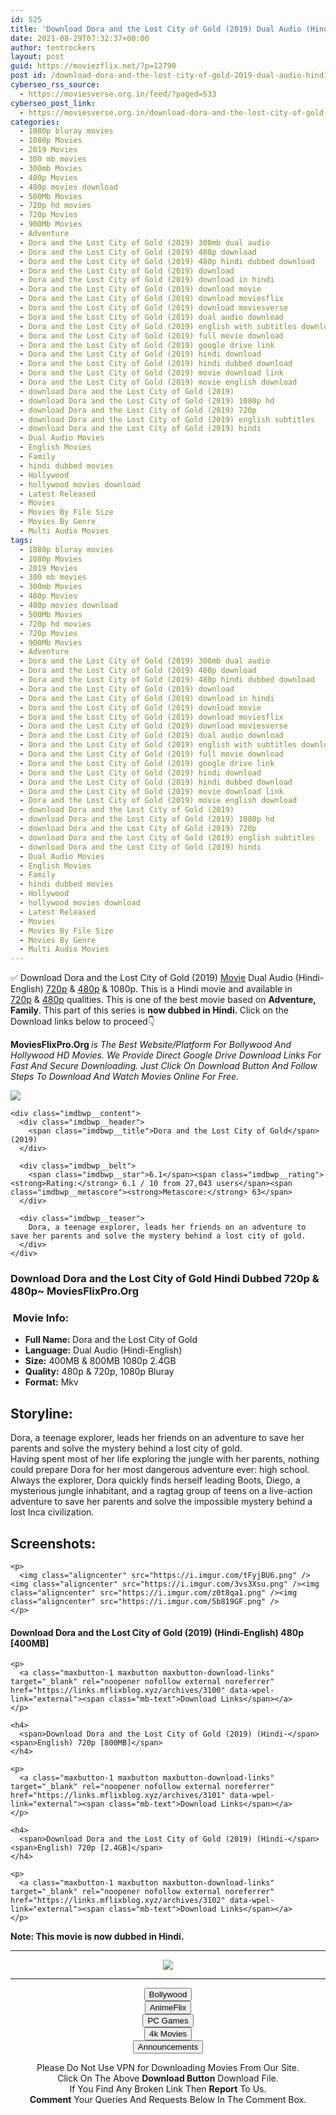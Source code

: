 ```yaml
---
id: 525
title: 'Download Dora and the Lost City of Gold (2019) Dual Audio (Hindi-English) 480p [400MB] || 720p [800MB] || 1080p [2.4GB]'
date: 2021-08-29T07:32:37+00:00
author: tentrockers
layout: post
guid: https://moviezflix.net/?p=12790
post id: /download-dora-and-the-lost-city-of-gold-2019-dual-audio-hindi-english-480p-400mb-720p-800mb-1080p-2-4gb/
cyberseo_rss_source:
  - https://moviesverse.org.in/feed/?paged=533
cyberseo_post_link:
  - https://moviesverse.org.in/download-dora-and-the-lost-city-of-gold-2019-dual-audio-hindi-english-480p-720p-1080p/
categories:
  - 1080p bluray movies
  - 1080p Movies
  - 2019 Movies
  - 300 mb movies
  - 300mb Movies
  - 480p Movies
  - 480p movies download
  - 500Mb Movies
  - 720p hd movies
  - 720p Movies
  - 900Mb Movies
  - Adventure
  - Dora and the Lost City of Gold (2019) 300mb dual audio
  - Dora and the Lost City of Gold (2019) 480p download
  - Dora and the Lost City of Gold (2019) 480p hindi dubbed download
  - Dora and the Lost City of Gold (2019) download
  - Dora and the Lost City of Gold (2019) download in hindi
  - Dora and the Lost City of Gold (2019) download movie
  - Dora and the Lost City of Gold (2019) download moviesflix
  - Dora and the Lost City of Gold (2019) download moviesverse
  - Dora and the Lost City of Gold (2019) dual audio download
  - Dora and the Lost City of Gold (2019) english with subtitles download
  - Dora and the Lost City of Gold (2019) full movie download
  - Dora and the Lost City of Gold (2019) google drive link
  - Dora and the Lost City of Gold (2019) hindi download
  - Dora and the Lost City of Gold (2019) hindi dubbed download
  - Dora and the Lost City of Gold (2019) movie download link
  - Dora and the Lost City of Gold (2019) movie english download
  - download Dora and the Lost City of Gold (2019)
  - download Dora and the Lost City of Gold (2019) 1080p hd
  - download Dora and the Lost City of Gold (2019) 720p
  - download Dora and the Lost City of Gold (2019) english subtitles
  - download Dora and the Lost City of Gold (2019) hindi
  - Dual Audio Movies
  - English Movies
  - Family
  - hindi dubbed movies
  - Hollywood
  - hollywood movies download
  - Latest Released
  - Movies
  - Movies By File Size
  - Movies By Genre
  - Multi Audio Movies
tags:
  - 1080p bluray movies
  - 1080p Movies
  - 2019 Movies
  - 300 mb movies
  - 300mb Movies
  - 480p Movies
  - 480p movies download
  - 500Mb Movies
  - 720p hd movies
  - 720p Movies
  - 900Mb Movies
  - Adventure
  - Dora and the Lost City of Gold (2019) 300mb dual audio
  - Dora and the Lost City of Gold (2019) 480p download
  - Dora and the Lost City of Gold (2019) 480p hindi dubbed download
  - Dora and the Lost City of Gold (2019) download
  - Dora and the Lost City of Gold (2019) download in hindi
  - Dora and the Lost City of Gold (2019) download movie
  - Dora and the Lost City of Gold (2019) download moviesflix
  - Dora and the Lost City of Gold (2019) download moviesverse
  - Dora and the Lost City of Gold (2019) dual audio download
  - Dora and the Lost City of Gold (2019) english with subtitles download
  - Dora and the Lost City of Gold (2019) full movie download
  - Dora and the Lost City of Gold (2019) google drive link
  - Dora and the Lost City of Gold (2019) hindi download
  - Dora and the Lost City of Gold (2019) hindi dubbed download
  - Dora and the Lost City of Gold (2019) movie download link
  - Dora and the Lost City of Gold (2019) movie english download
  - download Dora and the Lost City of Gold (2019)
  - download Dora and the Lost City of Gold (2019) 1080p hd
  - download Dora and the Lost City of Gold (2019) 720p
  - download Dora and the Lost City of Gold (2019) english subtitles
  - download Dora and the Lost City of Gold (2019) hindi
  - Dual Audio Movies
  - English Movies
  - Family
  - hindi dubbed movies
  - Hollywood
  - hollywood movies download
  - Latest Released
  - Movies
  - Movies By File Size
  - Movies By Genre
  - Multi Audio Movies
---
```

<div class="thecontent clearfix">
  <p>
    ✅ Download Dora and the Lost City of Gold (2019) <a href="https://moviesverse.org.in/category/movies/" data-wpel-link="internal">Movie</a> Dual Audio (Hindi-English) <a href="https://moviesverse.org.in/720p-movies/" data-wpel-link="internal">720p</a>&nbsp;&&nbsp;<a href="https://moviesverse.org.in/480p-movies/" data-wpel-link="internal">480p</a> & 1080p. This is a Hindi movie and available in <a href="https://moviesverse.org.in/720p-movies/" data-wpel-link="internal">720p</a>&nbsp;&&nbsp;<a href="https://moviesverse.org.in/480p-movies/" data-wpel-link="internal">480p</a> qualities. This is one of the best movie based on <strong>Adventure, Family</strong>. This part of this series is <strong>now dubbed in <span>Hindi.&nbsp;</span></strong><span>Click on the Download links below to proceed👇</span>
  </p>
  
  <p>
    <strong><span>MoviesFlixPro.Org&nbsp;</span></strong><em>is The Best Website/Platform For Bollywood And Hollywood HD Movies. We Provide Direct Google Drive Download Links For Fast And Secure Downloading. Just Click On Download Button And Follow Steps To&nbsp;Download And Watch Movies Online For Free.</em>
  </p>
  
  <div class="imdbwp imdbwp--movie dark">
    <div class="imdbwp__thumb">
      <a class="imdbwp__link" target="_blank" title="Dora and the Lost City of Gold" href="https://www.imdb.com/title/tt7547410/" rel="nofollow external noopener noreferrer" data-wpel-link="external"><img class="imdbwp__img" src="https://m.media-amazon.com/images/M/MV5BOTVhMzYxNjgtYzYwOC00MGIwLWJmZGEtMjgwMzgxMWUwNmRhXkEyXkFqcGdeQXVyNjg2NjQwMDQ@._V1_SX300.jpg" /></a>
    </div>
    
    <div class="imdbwp__content">
      <div class="imdbwp__header">
        <span class="imdbwp__title">Dora and the Lost City of Gold</span> (2019)
      </div>
      
      <div class="imdbwp__belt">
        <span class="imdbwp__star">6.1</span><span class="imdbwp__rating"><strong>Rating:</strong> 6.1 / 10 from 27,043 users</span><span class="imdbwp__metascore"><strong>Metascore:</strong> 63</span>
      </div>
      
      <div class="imdbwp__teaser">
        Dora, a teenage explorer, leads her friends on an adventure to save her parents and solve the mystery behind a lost city of gold.
      </div>
    </div>
  </div>
  
  <h3>
    <span>Download Dora and the Lost City of Gold Hindi Dubbed 720p & 480p~ MoviesFlixPro.Org</span>
  </h3>
  
  <h3>
    <span>&nbsp;Movie Info:&nbsp;</span>
  </h3>
  
  <ul>
    <li>
      <strong>Full Name: </strong>Dora and the Lost City of Gold
    </li>
    <li>
      <strong>Language:</strong> Dual Audio (Hindi-English)
    </li>
    <li>
      <strong>Size:</strong> 400MB & 800MB 1080p 2.4GB
    </li>
    <li>
      <strong>Quality:</strong> 480p & 720p, 1080p Bluray
    </li>
    <li>
      <strong>Format:</strong>&nbsp;Mkv
    </li>
  </ul>
  
  <h2>
    <span>Storyline:</span>
  </h2>
  
  <div class="summary_text">
    Dora, a teenage explorer, leads her friends on an adventure to save her parents and solve the mystery behind a lost city of gold.
  </div>
  
  <div>
    Having spent most of her life exploring the jungle with her parents, nothing could prepare Dora for her most dangerous adventure ever: high school. Always the explorer, Dora quickly finds herself leading Boots, Diego, a mysterious jungle inhabitant, and a ragtag group of teens on a live-action adventure to save her parents and solve the impossible mystery behind a lost Inca civilization.
  </div>
  
  <div class="summary_text">
    <h2>
      <span>Screenshots:</span>
    </h2>
    
    <p>
      <img class="aligncenter" src="https://i.imgur.com/tFyjBU6.png" /><img class="aligncenter" src="https://i.imgur.com/3vs3Xsu.png" /><img class="aligncenter" src="https://i.imgur.com/z0t8qa1.png" /><img class="aligncenter" src="https://i.imgur.com/5b819GF.png" />
    </p>
  </div>
  
  <div class="inline canwrap">
    <h4>
      <span>Download Dora and the Lost City of Gold (2019) (Hindi-English) </span><span>480p&nbsp; [400MB]</span>
    </h4>
    
    <p>
      <a class="maxbutton-1 maxbutton maxbutton-download-links" target="_blank" rel="noopener nofollow external noreferrer" href="https://links.mflixblog.xyz/archives/3100" data-wpel-link="external"><span class="mb-text">Download Links</span></a>
    </p>
    
    <h4>
      <span>Download Dora and the Lost City of Gold (2019) (Hindi-</span><span>English) 720p [800MB]</span>
    </h4>
    
    <p>
      <a class="maxbutton-1 maxbutton maxbutton-download-links" target="_blank" rel="noopener nofollow external noreferrer" href="https://links.mflixblog.xyz/archives/3101" data-wpel-link="external"><span class="mb-text">Download Links</span></a>
    </p>
    
    <h4>
      <span>Download Dora and the Lost City of Gold (2019) (Hindi-</span><span>English) 720p [2.4GB]</span>
    </h4>
    
    <p>
      <a class="maxbutton-1 maxbutton maxbutton-download-links" target="_blank" rel="noopener nofollow external noreferrer" href="https://links.mflixblog.xyz/archives/3102" data-wpel-link="external"><span class="mb-text">Download Links</span></a>
    </p>
  </div>
  
  <div class="inline canwrap">
    <div class="inline canwrap">
      <div class="inline canwrap">
        <div class="inline canwrap">
          <p>
            <span><strong>Note: This movie is now dubbed in Hindi.</strong></span>
          </p>
        </div>
      </div>
    </div>
  </div>
</div>

<center>
  </p> 
  
  <hr />
  
  <p>
    <a href="http://gdrivepro.xyz/join.php" data-wpel-link="external" target="_blank" rel="nofollow external noopener noreferrer"><img src="https://i.imgur.com/FhMdWdW.png" /></a>
  </p>
  
  <hr />
  
  <p>
    <a href="https://dogemovies.xyz" target="_blank" data-wpel-link="external" rel="nofollow external noopener noreferrer"><button class="button button5">Bollywood</button></a><br /> <a href="https://animeflix.in" target="_blank" data-wpel-link="external" rel="nofollow external noopener noreferrer"><button class="button button5">AnimeFlix</button></a><br /> <a href="https://gamesflix.net/" target="_blank" data-wpel-link="external" rel="nofollow external noopener noreferrer"><button class="button button5">PC Games</button></a><br /> <a href="https://uhdmovies.in" target="_blank" data-wpel-link="external" rel="nofollow external noopener noreferrer"><button class="button button5">4k Movies</button></a><br /> <a href="https://moviesverse.org.in/announcements/" target="_blank" data-wpel-link="internal" rel="noopener"><button class="button button5">Announcements</button></a>
  </p>
  
  <div class="alert alert-danger">
    Please Do Not Use VPN for Downloading Movies From Our Site.
  </div>
  
  <div class="alert alert-success">
    Click On The Above <strong>Download Button</strong> Download File.
  </div>
  
  <div class="alert alert-warning">
    If You Find Any Broken Link Then <strong>Report</strong> To Us.
  </div>
  
  <div class="alert alert-info">
    <strong>Comment</strong> Your Queries And Requests Below In The Comment Box.
  </div>
  
  <p>
    </center>
  </p>